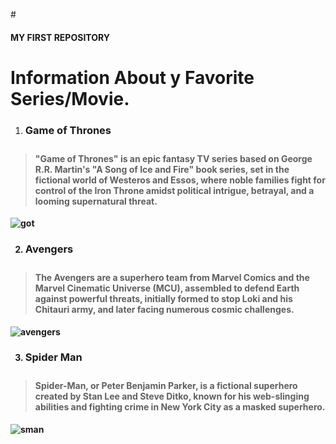#<h4><strong>MY FIRST REPOSITORY</strong></h4>

<h1><strong>Information About y Favorite Series/Movie.</strong></h1>

1. <h3><strong>Game of Thrones<h3><strong>
> <h4><strong>"Game of Thrones" is an epic fantasy TV series based on George R.R. Martin's "A Song of Ice and Fire" book series, set in the fictional world of Westeros and Essos, where noble families fight for control of the Iron Throne amidst political intrigue, betrayal, and a looming supernatural threat.</strong></h4>
![got](https://i.pinimg.com/originals/f3/eb/65/f3eb65e961366ee8a3a0eec968436422.jpg)

2. <h3><strong>Avengers<h3><strong>
> <h4><strong>The Avengers are a superhero team from Marvel Comics and the Marvel Cinematic Universe (MCU), assembled to defend Earth against powerful threats, initially formed to stop Loki and his Chitauri army, and later facing numerous cosmic challenges. </strong></h4>
![avengers](https://wallup.net/wp-content/uploads/2019/09/869879-avengers-age-ultron-marvel-comics-superhero-ageultron-action-adventure-fighting.jpg)

3. <h3><strong>Spider Man<h3><strong>
> <h4><strong>Spider-Man, or Peter Benjamin Parker, is a fictional superhero created by Stan Lee and Steve Ditko, known for his web-slinging abilities and fighting crime in New York City as a masked superhero.</strong></h4>
![sman](https://cdn.images.express.co.uk/img/dynamic/36/1200x712/secondary/spider-man-4-title-release-date-6063304.jpg?r=1743503093857)

